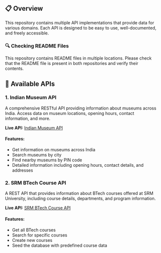 ## 📋 Overview

This repository contains multiple API implementations that provide data for various domains. Each API is designed to be easy to use, well-documented, and freely accessible.

### 🔍 Checking README Files

This repository contains README files in multiple locations. Please check that the README file is present in both repositories and verify their contents.

## 🔗 Available APIs

### 1. Indian Museum API

A comprehensive RESTful API providing information about museums across India. Access data on museum locations, opening hours, contact information, and more.

**Live API:** [Indian Museum API](https://museum-api-indian.vercel.app/)

#### Features:

- Get information on museums across India
- Search museums by city
- Find nearby museums by PIN code
- Detailed information including opening hours, contact details, and addresses

### 2. SRM BTech Course API

A REST API that provides information about BTech courses offered at SRM University, including course details, departments, and program information.

**Live API:** [SRM BTech Course API](https://srm-course-api.vercel.app/)

#### Features:

- Get all BTech courses
- Search for specific courses
- Create new courses
- Seed the database with predefined course data

